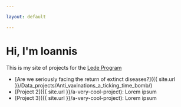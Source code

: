 ```yaml
---

layout: default

---
```


# Hi, I'm Ioannis

This is my site of projects for the [Lede Program](http://ledeprogram.com)

* [Are we seriously facing the return of extinct diseases?]({{ site.url }}/Data_projects/Anti_vaxinations_a_ticking_time_bomb/)
* [Project 2]({{ site.url }}/a-very-cool-project): Lorem ipsum
* [Project 3]({{ site.url }}/a-very-cool-project): Lorem ipsum